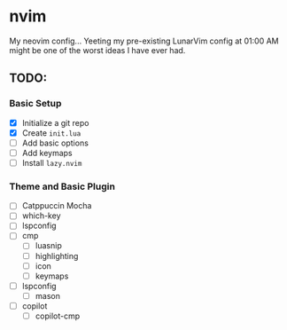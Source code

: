 # nvim
My neovim config...
Yeeting my pre-existing LunarVim config at 01:00 AM might be one of the worst ideas I have ever had.

## TODO:

### Basic Setup
- [x] Initialize a git repo
- [x] Create `init.lua`
- [ ] Add basic options
- [ ] Add keymaps
- [ ] Install `lazy.nvim`

### Theme and Basic Plugin
- [ ] Catppuccin Mocha
- [ ] which-key
- [ ] lspconfig
- [ ] cmp
    - [ ] luasnip
    - [ ] highlighting
    - [ ] icon
    - [ ] keymaps
- [ ] lspconfig
    - [ ] mason
- [ ] copilot
    - [ ] copilot-cmp

